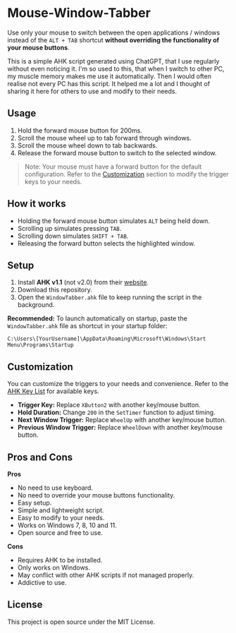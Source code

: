 # Mouse-Window-Tabber
Use only your mouse to switch between the open applications / windows instead of the `ALT + TAB` shortcut **without overriding the functionality of your mouse buttons**.

This is a simple AHK script generated using ChatGPT, that I use regularly without even noticing it. I'm so used to this, that when I switch to other PC, my muscle memory makes me use it automatically. Then I would often realise not every PC has this script. It helped me a lot and I thought of sharing it here for others to use and modify to their needs.

## Usage
1. Hold the forward mouse button for 200ms.
2. Scroll the mouse wheel up to tab forward through windows.
3. Scroll the mouse wheel down to tab backwards.
4. Release the forward mouse button to switch to the selected window.

> Note: Your mouse must have a forward button for the default configuration. Refer to the [Customization](#customization) section to modify the trigger keys to your needs.

## How it works
* Holding the forward mouse button simulates `ALT` being held down.
* Scrolling up simulates pressing `TAB`.
* Scrolling down simulates `SHIFT + TAB`.
* Releasing the forward button selects the highlighted window.


## Setup
1. Install **AHK v1.1** (not v2.0) from their [website](https://www.autohotkey.com).
2. Download this repository.
3. Open the `WindowTabber.ahk` file to keep running the script in the background.

**Recommended:** To launch automatically on startup, paste the `WindowTabber.ahk` file as shortcut in your startup folder:

    C:\Users\[YourUsername]\AppData\Roaming\Microsoft\Windows\Start Menu\Programs\Startup

## Customization
You can customize the triggers to your needs and convenience. Refer to the [AHK Key List](https://www.autohotkey.com/docs/v1/KeyList.htm) for available keys.

* **Trigger Key:** Replace `XButton2` with another key/mouse button.
* **Hold Duration:** Change `200` in the `SetTimer` function to adjust timing.
* **Next Window Trigger:** Replace `WheelUp` with another key/mouse button.
* **Previous Window Trigger:** Replace `WheelDown` with another key/mouse button.
## Pros and Cons
**Pros**
- No need to use keyboard.
- No need to override your mouse buttons functionality.
- Easy setup.
- Simple and lightweight script.
- Easy to modify to your needs.
- Works on Windows 7, 8, 10 and 11.
- Open source and free to use.

**Cons**
- Requires AHK to be installed.
- Only works on Windows.
- May conflict with other AHK scripts if not managed properly.
- Addictive to use.

## License

This project is open source under the MIT License.